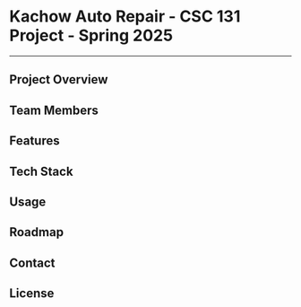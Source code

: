 # Kachow Auto Repair - CSC 131 Project - Spring 2025

---

## Project Overview

## Team Members

## Features

## Tech Stack

## Usage

## Roadmap

## Contact

## License
